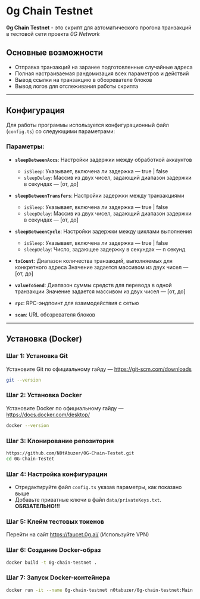 # 0g Chain Testnet

**0g Chain Testnet** - это скрипт для автоматического прогона транзакций в тестовой сети проекта _0G Network_

## Основные возможности
- Отправка транзакций на заранее подготовленные случайные адреса
- Полная настраиваемая рандомизация всех параметров и действий
- Вывод ссылки на транзакцию в обозревателе блоков
- Вывод логов для отслеживания работы скрипта

---

## Конфигурация
Для работы программы используется конфигурационный файл (`config.ts`) со следующими параметрами:

### Параметры:
- **`sleepBetweenAccs`**: Настройки задержки между обработкой аккаунтов
    - `isSleep`: Указывает, включена ли задержка — true | false
    - `sleepDelay`: Массив из двух чисел, задающий диапазон задержки в секундах — [от, до]

- **`sleepBetweenTransfers`**: Настройки задержки между транзакциями
    - `isSleep`: Указывает, включена ли задержка — true | false
    - `sleepDelay`: Массив из двух чисел, задающий диапазон задержки в секундах — [от, до]

- **`sleepBetweenCycle`**: Настройки задержки между циклами выполнения
    - `isSleep`: Указывает, включена ли задержка — true | false
    - `sleepDelay`: Число, задающее задержку в секундах — n секунд

- **`txCount`**: Диапазон количества транзакций, выполняемых для конкретного адреса
Значение задается массивом из двух чисел — [от, до]

- **`valueToSend`**: Диапазон суммы средств для перевода в одной транзакции
Значение задается массивом из двух чисел — [от, до]

- **`rpc`**: RPC-эндпоинт для взаимодействия с сетью

- **`scan`**: URL обозревателя блоков

---

## Установка (Docker)
### Шаг 1: Установка Git
Установите Git по официальному гайду — https://git-scm.com/downloads
```bash
git --version
```
### Шаг 2: Установка Docker
Установите Docker по официальному гайду — https://docs.docker.com/desktop/
```bash
docker --version
```

### Шаг 3: Клонирование репозитория
```bash
https://github.com/N0tAbuzer/0G-Chain-Testet.git
cd 0G-Chain-Testet
```

### Шаг 4: Настройка конфигурации
- Отредактируйте файл `config.ts` указав параметры, как показано выше
- Добавьте приватные ключи в файл `data/privateKeys.txt`. **ОБЯЗАТЕЛЬНО!!!**

### Шаг 5: Клейм тестовых токенов
Перейти на сайт https://faucet.0g.ai/ (Используйте VPN)

### Шаг 6: Создание Docker-образ
```bash
docker build -t 0g-chain-testnet .
```

### Шаг 7: Запуск Docker-контейнера
```bash
docker run -it --name 0g-chain-testnet n0tabuzer/0g-chain-testnet:Main
```
